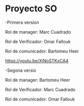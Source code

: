 # Proyecto SO
-Primera version

Rol de manager: Marc Cuadrado

Rol de Verificador: Omar Fallouk

Rol de comunicador: Bartomeu Heer

https://youtu.be/XiNoSTKxCA4


-Segona versio

Rol de manager: Bartomeu Heer 

Rol de Verificador: Marc Cuadrado

Rol de comunicador: Omar Fallouk
